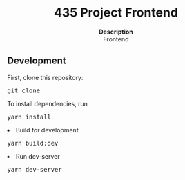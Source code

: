 <h1 align="center">435 Project Frontend </h1>
<p align="center"><strong>Description</strong>
<br>Frontend<br>

<h2>Development</h2>

First, clone this repository:
<pre>git clone </pre>
To install dependencies, run
<pre>yarn install</pre>

<li>Build for development <pre>yarn build:dev</pre> </li>
<!--        <li>Build as product <pre>yarn build:prod</pre> </li>-->
        <li>Run dev-server <pre>yarn dev-server</pre> </li>

